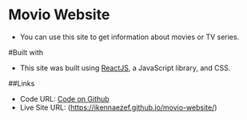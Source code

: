 # Movio Website

- You can use this site to get information about movies or TV series.

#Built with

- This site was built using [ReactJS](https://reactjs.org), a JavaScript library, and CSS.

##Links

- Code URL: [Code on Github](https://github.com/ikennaezef/movio-website)
- Live Site URL: (https://ikennaezef.github.io/movio-website/)